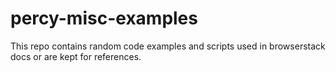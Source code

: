 # percy-misc-examples

This repo contains random code examples and scripts used in browserstack docs or are kept for references.